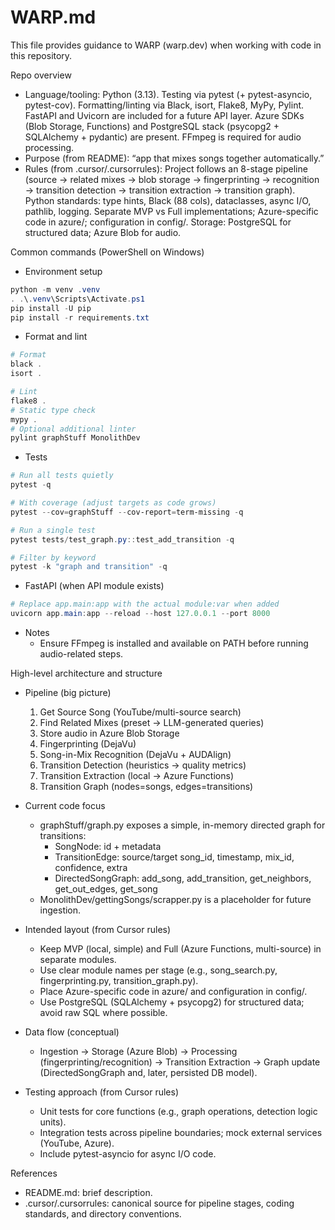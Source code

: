 # WARP.md

This file provides guidance to WARP (warp.dev) when working with code in this repository.

Repo overview
- Language/tooling: Python (3.13). Testing via pytest (+ pytest-asyncio, pytest-cov). Formatting/linting via Black, isort, Flake8, MyPy, Pylint. FastAPI and Uvicorn are included for a future API layer. Azure SDKs (Blob Storage, Functions) and PostgreSQL stack (psycopg2 + SQLAlchemy + pydantic) are present. FFmpeg is required for audio processing.
- Purpose (from README): “app that mixes songs together automatically.”
- Rules (from .cursor/.cursorrules): Project follows an 8-stage pipeline (source → related mixes → blob storage → fingerprinting → recognition → transition detection → transition extraction → transition graph). Python standards: type hints, Black (88 cols), dataclasses, async I/O, pathlib, logging. Separate MVP vs Full implementations; Azure-specific code in azure/; configuration in config/. Storage: PostgreSQL for structured data; Azure Blob for audio.

Common commands (PowerShell on Windows)
- Environment setup
```powershell path=null start=null
python -m venv .venv
. .\.venv\Scripts\Activate.ps1
pip install -U pip
pip install -r requirements.txt
```
- Format and lint
```powershell path=null start=null
# Format
black .
isort .

# Lint
flake8 .
# Static type check
mypy .
# Optional additional linter
pylint graphStuff MonolithDev
```
- Tests
```powershell path=null start=null
# Run all tests quietly
pytest -q

# With coverage (adjust targets as code grows)
pytest --cov=graphStuff --cov-report=term-missing -q

# Run a single test
pytest tests/test_graph.py::test_add_transition -q

# Filter by keyword
pytest -k "graph and transition" -q
```
- FastAPI (when API module exists)
```powershell path=null start=null
# Replace app.main:app with the actual module:var when added
uvicorn app.main:app --reload --host 127.0.0.1 --port 8000
```
- Notes
  - Ensure FFmpeg is installed and available on PATH before running audio-related steps.

High-level architecture and structure
- Pipeline (big picture)
  1) Get Source Song (YouTube/multi-source search)
  2) Find Related Mixes (preset → LLM-generated queries)
  3) Store audio in Azure Blob Storage
  4) Fingerprinting (DejaVu)
  5) Song-in-Mix Recognition (DejaVu + AUDAlign)
  6) Transition Detection (heuristics → quality metrics)
  7) Transition Extraction (local → Azure Functions)
  8) Transition Graph (nodes=songs, edges=transitions)

- Current code focus
  - graphStuff/graph.py exposes a simple, in-memory directed graph for transitions:
    - SongNode: id + metadata
    - TransitionEdge: source/target song_id, timestamp, mix_id, confidence, extra
    - DirectedSongGraph: add_song, add_transition, get_neighbors, get_out_edges, get_song
  - MonolithDev/gettingSongs/scrapper.py is a placeholder for future ingestion.

- Intended layout (from Cursor rules)
  - Keep MVP (local, simple) and Full (Azure Functions, multi-source) in separate modules.
  - Use clear module names per stage (e.g., song_search.py, fingerprinting.py, transition_graph.py).
  - Place Azure-specific code in azure/ and configuration in config/.
  - Use PostgreSQL (SQLAlchemy + psycopg2) for structured data; avoid raw SQL where possible.

- Data flow (conceptual)
  - Ingestion → Storage (Azure Blob) → Processing (fingerprinting/recognition) → Transition Extraction → Graph update (DirectedSongGraph and, later, persisted DB model).

- Testing approach (from Cursor rules)
  - Unit tests for core functions (e.g., graph operations, detection logic units).
  - Integration tests across pipeline boundaries; mock external services (YouTube, Azure).
  - Include pytest-asyncio for async I/O code.

References
- README.md: brief description.
- .cursor/.cursorrules: canonical source for pipeline stages, coding standards, and directory conventions.
